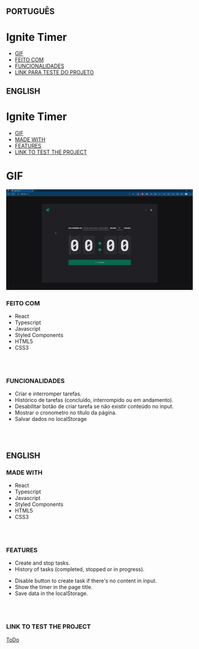 ## PORTUGUÊS
# Ignite Timer
* [GIF](#GIF)
* [FEITO COM](#FEITO-COM)
* [FUNCIONALIDADES](#FUNCIONALIDADES-/-FEATURES)
* [LINK PARA TESTE DO PROJETO](#LINK-PARA-TESTE-DO-PROJETO-/-LINK-TO-TEST-THE-PROJECT)

## ENGLISH
# Ignite Timer
* [GIF](#GIF)
* [MADE WITH](#MADE-WITH)
* [FEATURES](#FEATURES)
* [LINK TO TEST THE PROJECT](#LINK-PARA-TESTE-DO-PROJETO-/-LINK-TO-TEST-THE-PROJECT)


# GIF
<img src="src/assets/Pomodoro.gif"/>


### FEITO COM
<ul>
<li>React</li>
<li>Typescript</li>
<li>Javascript</li>
<li>Styled Components</li>
<li>HTML5</li>
<li>CSS3</li>
</ul>
<br>
<br>


### FUNCIONALIDADES
<ul>
<li>Criar e interromper tarefas.</li>
<li>Histórico de tarefas (concluído, interrompido ou em andamento).</li>
<li>Desabilitar botão de criar tarefa se não existir conteúdo no input.</li>
<li>Mostrar o cronometro no título da página.</li>
<li>Salvar dados no localStorage</li>
</ul>
<br>
<br>

## ENGLISH

### MADE WITH
<ul>
<li>React</li>
<li>Typescript</li>
<li>Javascript</li>
<li>Styled Components</li>
<li>HTML5</li>
<li>CSS3</li>
</ul>
<br>
<br>

### FEATURES
<ul>
<li>Create and stop tasks.</li>
<li>History of tasks (completed, stopped or in progress).</p>
<li>Disable button to create task if there's no content in input.</li>
<li>Show the timer in the page title.</li>
<li>Save data in the localStorage.</li>
</ul>
<br>
<br>

### LINK TO TEST THE PROJECT
<a href="https://precious-squirrel-64adaa.netlify.app/">ToDo</a>
